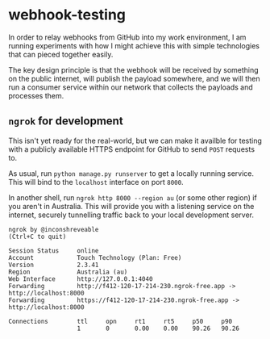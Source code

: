 # webhook-testing

In order to relay webhooks from GitHub into my work environment, I am running
experiments with how I might achieve this with simple technologies that can
pieced together easily.

The key design principle is that the webhook will be received by something on
the public internet, will publish the payload somewhere, and we will then run a
consumer service within our network that collects the payloads and processes
them.

## `ngrok` for development

This isn't yet ready for the real-world, but we can make it availble for
testing with a publicly available HTTPS endpoint for GitHub to send `POST`
requests to.

As usual, run `python manage.py runserver` to get a locally running service.
This will bind to the `localhost` interface on  port `8000`.

In another shell, run `ngrok http 8000 --region au` (or some other region) if
you aren't in Australia. This will provide you with a listening service on the
internet, securely tunnelling traffic back to your local development server.

```
ngrok by @inconshreveable                                               (Ctrl+C to quit)

Session Status     online
Account            Touch Technology (Plan: Free)
Version            2.3.41
Region             Australia (au)
Web Interface      http://127.0.0.1:4040
Forwarding         http://f412-120-17-214-230.ngrok-free.app -> http://localhost:8000
Forwarding         https://f412-120-17-214-230.ngrok-free.app -> http://localhost:8000

Connections        ttl     opn     rt1     rt5     p50     p90
                   1       0       0.00    0.00    90.26   90.26
```
